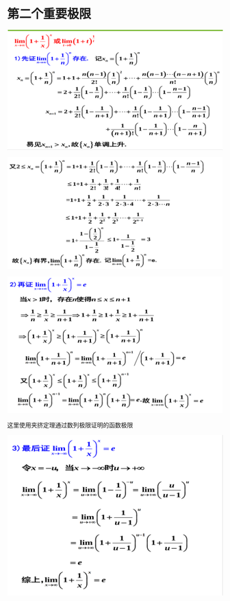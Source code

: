 # 第二个重要极限

![image-20240806094031005](../img/1.5.3.1.png)

![image-20240806094103067](../img/1.5.3.2.png)

![image-20240806094142043](../img/1.5.3.3.png)

这里使用夹挤定理通过数列极限证明的函数极限

![image-20240806094248657](../img/1.5.3.4.png)

